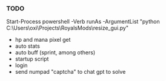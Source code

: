 ### TODO

Start-Process powershell -Verb runAs -ArgumentList "python C:\Users\oxi\Projects\RoyalsMods\resize_gui.py"


- hp and mana pixel get
- auto stats
- auto buff (sprint, among others)
- startup script
- login
- send numpad "captcha" to chat gpt to solve